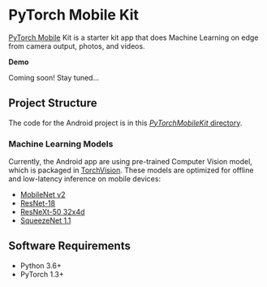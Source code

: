 # PyTorch Mobile Kit

[PyTorch Mobile](https://pytorch.org/mobile/home/) Kit is a starter kit app that does Machine Learning on edge from camera output, photos, and videos.

**Demo**

Coming soon! Stay tuned...

<!-- TODO: add screencast -->

## Project Structure

The code for the Android project is in this [_PyTorchMobileKit_ directory](https://github.com/cedrickchee/pytorch-mobile-kit/tree/master/PyTorchMobileKit).

### Machine Learning Models

Currently, the Android app are using pre-trained Computer Vision model, which is packaged in [TorchVision](https://pytorch.org/docs/stable/torchvision/index.html). These models are optimized for offline and low-latency inference on mobile devices:

- [MobileNet v2](https://pytorch.org/docs/stable/torchvision/models.html#torchvision.models.mobilenet_v2)
- [ResNet-18](https://pytorch.org/docs/stable/torchvision/models.html#torchvision.models.resnet18)
- [ResNeXt-50 32x4d](https://pytorch.org/docs/stable/torchvision/models.html#torchvision.models.resnext50_32x4d)
- [SqueezeNet 1.1](https://pytorch.org/docs/stable/torchvision/models.html#torchvision.models.squeezenet1_1)

## Software Requirements

- Python 3.6+
- PyTorch 1.3+
